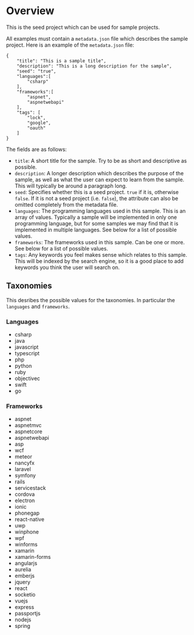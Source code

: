# Overview

This is the seed project which can be used for sample projects.

All examples must contain a `metadata.json` file which describes the sample project. Here is an example of the `metadata.json` file:

```
{
    "title": "This is a sample title",
    "description": "This is a long description for the sample",
    "seed": "true",
    "languages":[
        "csharp"
    ],
    "frameworks":[
        "aspnet",
        "aspnetwebapi"
    ],
    "tags": [
        "lock",
        "google",
        "oauth"
    ]
}
```

The fields are as follows:

* `title`: A short title for the sample. Try to be as short and descriptive as possible.
* `description`: A longer description which describes the purpose of the sample, as well as what the user can expect to learn from the sample. This will typically be around a paragraph long.
* `seed`: Specifies whether this is a seed project. `true` if it is, otherwise `false`. If it is not a seed project (i.e. `false`), the attribute can also be omitted completely from the metadata file.
* `languages`: The programming languages used in this sample. This is an array of values. Typically a sample will be implemented in only one programming language, but for some samples we may find that it is implemented in multiple languages. See below for a list of possible values.
* `frameworks`: The frameworks used in this sample. Can be one or more. See below for a list of possible values.
* `tags`: Any keywords you feel makes sense which relates to this sample. This will be indexed by the search engine, so it is a good place to add keywords you think the user will search on.

## Taxonomies

This desribes the possible values for the taxonomies. In particular the `languages` and `frameworks`.

### Languages

* csharp
* java
* javascript
* typescript
* php
* python
* ruby
* objectivec
* swift
* go

### Frameworks

* aspnet
* aspnetmvc
* aspnetcore
* aspnetwebapi
* asp
* wcf
* meteor
* nancyfx
* laravel
* symfony
* rails
* servicestack
* cordova
* electron
* ionic
* phonegap
* react-native
* uwp
* winphone
* wpf
* winforms
* xamarin
* xamarin-forms
* angularjs
* aurelia
* emberjs
* jquery
* react
* socketio
* vuejs
* express
* passportjs
* nodejs
* spring


